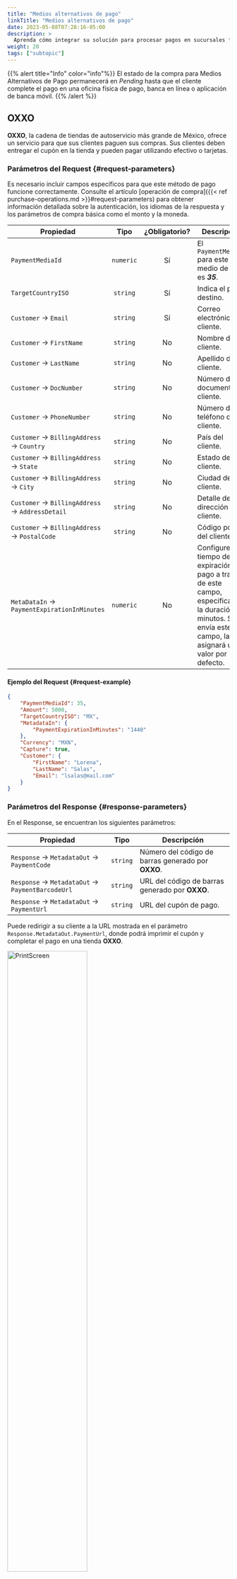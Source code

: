 ```yaml
---
title: "Medios alternativos de pago"
linkTitle: "Medios alternativos de pago"
date: 2023-05-08T07:28:16-05:00
description: >
  Aprenda cómo integrar su solución para procesar pagos en sucursales físicas de pago o utilizando transferencias bancarias.
weight: 20
tags: ["subtopic"]
---
```


{{% alert title="Info" color="info"%}}
El estado de la compra para Medios Alternativos de Pago permanecerá en _Pending_ hasta que el cliente complete el pago en una oficina física de pago, banca en línea o aplicación de banca móvil.
{{% /alert %}}

## OXXO
**OXXO**, la cadena de tiendas de autoservicio más grande de México, ofrece un servicio para que sus clientes paguen sus compras. Sus clientes deben entregar el cupón en la tienda y pueden pagar utilizando efectivo o tarjetas.

### Parámetros del Request {#request-parameters}
Es necesario incluir campos específicos para que este método de pago funcione correctamente. Consulte el artículo [operación de compra]({{< ref purchase-operations.md >}}#request-parameters) para obtener información detallada sobre la autenticación, los idiomas de la respuesta y los parámetros de compra básica como el monto y la moneda.

| Propiedad | Tipo | ¿Obligatorio? | Descripción |
|---|:-:|:-:|---|
| `PaymentMediaId` | `numeric` | Sí | El `PaymentMediaId` para este medio de pago es _**35**_. |
| `TargetCountryISO` | `string` | Sí | Indica el país destino. |
| `Customer` → `Email` | `string` | Sí | Correo electrónico del cliente. |
| `Customer` → `FirstName` | `string` | No | Nombre del cliente. |
| `Customer` → `LastName` | `string` | No | Apellido del cliente. |
| `Customer` → `DocNumber` | `string` | No | Número de documento del cliente. |
| `Customer` → `PhoneNumber` | `string` | No | Número de teléfono del cliente. |
| `Customer` → `BillingAddress` → `Country` | `string` | No | País del cliente. |
| `Customer` → `BillingAddress` → `State` | `string` | No | Estado del cliente. |
| `Customer` → `BillingAddress` → `City` | `string` | No | Ciudad del cliente. |
| `Customer` → `BillingAddress` → `AddressDetail` | `string` | No | Detalle de la dirección del cliente. |
| `Customer` → `BillingAddress` → `PostalCode` | `string` | No | Código postal del cliente. |
| `MetaDataIn` → `PaymentExpirationInMinutes` | `numeric` | No | Configure el tiempo de expiración del pago a través de este campo, especificando la duración en minutos. Si no envía este campo, la API asignará un valor por defecto. |

#### Ejemplo del Request {#request-example}
```json
{
    "PaymentMediaId": 35,
    "Amount": 5000,
    "TargetCountryISO": "MX",
    "MetadataIn": {
        "PaymentExpirationInMinutes": "1440"
    },
    "Currency": "MXN",
    "Capture": true,
    "Customer": {
        "FirstName": "Lorena",
        "LastName": "Salas",
        "Email": "lsalas@mail.com"
    }
}
```

### Parámetros del Response {#response-parameters}
En el Response, se encuentran los siguientes parámetros:

| Propiedad | Tipo | Descripción |
|---|:-:|---|
| `Response` → `MetadataOut` → `PaymentCode` | `string`  | Número del código de barras generado por **OXXO**. |
| `Response` → `MetadataOut` → `PaymentBarcodeUrl` | `string` | URL del código de barras generado por **OXXO**. |
| `Response` → `MetadataOut` → `PaymentUrl` | `string` | URL del cupón de pago. |

Puede redirigir a su cliente a la URL mostrada en el parámetro `Response.MetadataOut.PaymentUrl`, donde podrá imprimir el cupón y completar el pago en una tienda **OXXO**.

<img src="/assets/OxxoVoucher.png" width="60%" alt="PrintScreen"/>

#### Ejemplo del Response {#response-example}

```json
{
    "Response": {
        "PurchaseId": 1134219,
        "Created": "2023-09-01T16:56:08.496",
        "TrxToken": null,
        "Order": null,
        "Transaction": {
            "TransactionID": 1153111,
            "Created": "2023-09-01T16:56:08.497",
            "AuthorizationDate": "",
            "TransactionStatusId": 2,
            "Status": "Pending",
            "ErrorCode": null,
            "Description": "200 https://s3.amazonaws.com/gateway.stage.bamboopayment.com/purchase-coupons/1134219_7f597f55-1d3a-42ba-9bbb-883262cd6c03_20230902.html",
            "ApprovalCode": "Author",
            "Steps": [
                {
                    "Step": "Generic External",
                    "Created": "2023-09-01T16:56:09.437",
                    "Status": "PhysicalNetwork Pending",
                    "ResponseCode": "200",
                    "ResponseMessage": "",
                    "Error": null,
                    "AuthorizationCode": "Author",
                    "UniqueID": null,
                    "AcquirerResponseDetail": "https://s3.amazonaws.com/gateway.stage.bamboopayment.com/purchase-coupons/1134219_7f597f55-1d3a-42ba-9bbb-883262cd6c03_20230902.html"
                }
            ]
        },
        "Capture": true,
        "Amount": 5000,
        "OriginalAmount": 5000,
        "TaxableAmount": 0,
        "Tip": 0,
        "Installments": 1,
        "Currency": "MXN",
        "Description": null,
        "Customer": {
            "CustomerId": 250946,
            "Created": "2023-09-01T16:56:07.713",
            "CommerceCustomerId": null,
            "Owner": "Anonymous",
            "Email": "lsalas@mail.com",
            "Enabled": true,
            "ShippingAddress": null,
            "BillingAddress": null,
            "Plans": null,
            "AdditionalData": null,
            "PaymentProfiles": [
                {
                    "PaymentProfileId": 255697,
                    "PaymentMediaId": 35,
                    "Created": "2023-09-01T16:56:07.863",
                    "LastUpdate": "2023-09-01T16:56:08.220",
                    "Brand": "Oxxo",
                    "CardOwner": null,
                    "Bin": null,
                    "IssuerBank": null,
                    "Installments": null,
                    "Type": "PhysicalNetwork",
                    "IdCommerceToken": 0,
                    "Token": null,
                    "Expiration": null,
                    "Last4": "",
                    "Enabled": null,
                    "DocumentNumber": null,
                    "DocumentTypeId": null,
                    "ExternalValue": null,
                    "AffinityGroup": null
                }
            ],
            "CaptureURL": null,
            "UniqueID": null,
            "URL": "https://api.stage.bamboopayment.com/Customer/250946",
            "FirstName": "Lorena",
            "LastName": "Salas",
            "DocNumber": null,
            "DocumentTypeId": 2,
            "PhoneNumber": null,
            "ExternalValue": null
        },
        "RefundList": null,
        "PlanID": null,
        "UniqueID": null,
        "AdditionalData": null,
        "CustomerUserAgent": null,
        "CustomerIP": null,
        "URL": "https://api.stage.bamboopayment.com/Purchase/1134219",
        "DataUY": {
            "IsFinalConsumer": false,
            "Invoice": null,
            "TaxableAmount": 0
        },
        "DataDO": {
            "Invoice": null,
            "Tax": 0
        },
        "Acquirer": {
            "AcquirerID": 68,
            "Name": "Oxxo",
            "CommerceNumber": null
        },
        "CommerceAction": null,
        "PurchasePaymentProfileId": 255697,
        "LoyaltyPlan": null,
        "DeviceFingerprintId": null,
        "MetadataIn": {
            "PaymentExpirationInMinutes": "1440"
        },
        "MetadataOut": {
            "PaymentUrl": "https://s3.amazonaws.com/gateway.stage.bamboopayment.com/purchase-coupons/1134219_7f597f55-1d3a-42ba-9bbb-883262cd6c03_20230902.html",
            "PaymentCode": "810000011342193202310010005000",
            "PaymentBarcodeUrl": "https://gateway.stage.bamboopayment.com/purchase-coupons/coupons-barcodes/OxxoBarcode/810000011342193202310010005000.jpeg",
            "PaymentReference": "1134219"
        },
        "CrossBorderData": null,
        "CrossBorderDataResponse": {
            "TargetCountryISO": "MX",
            "TargetCurrencyISO": "MXN",
            "TargetAmount": 50
        },
        "Redirection": null,
        "IsFirstRecurrentPurchase": false,
        "AntifraudData": {
            "AntifraudFingerprintId": null,
            "AntifraudMetadataIn": null
        },
        "PaymentMediaId": null,
        "PurchaseType": 1,
        "HasCvv": null,
        "TargetCountryISO": null
    },
    "Errors": []
}
```

## Efectivo Paynet {#paynet-cash}
**Paynet** le permite a sus clientes generar un cupón y realizar el pago en una tienda física.

### Redes de pago en efectivo {#cash-acquirers}
Puede ofrecer a su cliente la posibilidad de pagar en efectivo en las siguientes redes:

* Farmacias Benavides
* 7Eleven
* Walmart
* Farmacias de Ahorro
* Sam´s
* Walmart Express
* Bodega Aurrera
* Circle K

### Parámetros del Request {#request-parameters-1}
Es necesario incluir campos específicos para que este método de pago funcione correctamente. Consulte el artículo [operación de compra]({{< ref purchase-operations.md >}}#request-parameters) para obtener información detallada sobre la autenticación, los idiomas de la respuesta y los parámetros de compra básica como el monto y la moneda.

| Propiedad | Tipo | ¿Obligatorio? | Descripción |
|---|:-:|:-:|---|
| `PaymentMediaId` | `numeric` | Sí | El `PaymentMediaId` para este medio de pago es _**30**_. |
| `TargetCountryISO` | `string` | Sí | Indica el país destino. |
| `Customer` → `Email` | `string` | Sí | Correo electrónico del cliente. |
| `Customer` → `FirstName` | `string` | Sí | Nombre del cliente. |
| `Customer` → `LastName` | `string` | No | Apellido del cliente. |
| `Customer` → `DocNumber` | `string` | No | Número de documento del cliente. |
| `Customer` → `PhoneNumber` | `string` | No | Número de teléfono del cliente. |
| `Customer` → `BillingAddress` → `Country` | `string` | No | País del cliente. |
| `Customer` → `BillingAddress` → `State` | `string` | No | Estado del cliente. |
| `Customer` → `BillingAddress` → `City` | `string` | No | Ciudad del cliente. |
| `Customer` → `BillingAddress` → `AddressDetail` | `string` | No | Detalle de la dirección del cliente. |
| `Customer` → `BillingAddress` → `PostalCode` | `string` | No | Código postal del cliente. |
| `MetaDataIn` → `PaymentExpirationInMinutes` | `numeric` | No | Configure el tiempo de expiración del pago a través de este campo, especificando la duración en minutos. Si no envía este campo, la API asignará un valor por defecto. |

#### Ejemplo del Request {#request-example-1}
```json
{
    "PaymentMediaId": 30,
    "Order": "test1005",
    "Amount": 1030,
    "TargetCountryISO": "MX",
    "MetadataIn": {
        "PaymentExpirationInMinutes": "1440"
    },
    "Currency": "MXN",
    "Capture": true,
    "Customer": {
        "FirstName": "John",
        "LastName": "Diaz",
        "Email": "jdiaz@mail.com"
    }
}
```

### Parámetros del Response {#response-parameters-1}
En el Response, se encuentran los siguientes parámetros:

| Propiedad | Tipo | Descripción |
|---|:-:|---|
| `Response` → `MetadataOut` → `PaymentCode` | `string`  | Referencia de pago generado por **Paynet**. |
| `Response` → `MetadataOut` → `PaymentBarcodeUrl` | `string` | URL de la imagen del código de barras del pago. |
| `Response` → `MetadataOut` → `PaymentUrl` | `string` | URL del cupón de pago en formato PDF. |

Puede redirigir a su cliente a la URL mostrada en el parámetro `Response.MetadataOut.PaymentUrl` para descargar el cupón y realizar el pago en una sucursal física de pago.

<img src="/assets/PaynetVoucher.png" width="60%" alt="PrintScreen"/>

#### Ejemplo del Response {#response-example-1}

```json
{
    "Response": {
        "PurchaseId": 1134220,
        "Created": "2023-09-01T17:14:37.189",
        "TrxToken": null,
        "Order": "test1005",
        "Transaction": {
            "TransactionID": 1153112,
            "Created": "2023-09-01T17:14:37.189",
            "AuthorizationDate": "",
            "TransactionStatusId": 2,
            "Status": "Pending",
            "ErrorCode": null,
            "Description": " ",
            "ApprovalCode": null,
            "Steps": [
                {
                    "Step": "Generic External",
                    "Created": "",
                    "Status": null,
                    "ResponseCode": "Ok",
                    "ResponseMessage": "trfe2e9jxdyzjvkqb1t1",
                    "Error": null,
                    "AuthorizationCode": null,
                    "UniqueID": null,
                    "AcquirerResponseDetail": null
                }
            ]
        },
        "Capture": true,
        "Amount": 1030,
        "OriginalAmount": 1030,
        "TaxableAmount": 0,
        "Tip": 0,
        "Installments": 1,
        "Currency": "MXN",
        "Description": null,
        "Customer": {
            "CustomerId": 250947,
            "Created": "2023-09-01T17:14:36.427",
            "CommerceCustomerId": null,
            "Owner": "Anonymous",
            "Email": "jdiaz@mail.com",
            "Enabled": true,
            "ShippingAddress": null,
            "BillingAddress": null,
            "Plans": null,
            "AdditionalData": null,
            "PaymentProfiles": [
                {
                    "PaymentProfileId": 255698,
                    "PaymentMediaId": 30,
                    "Created": "2023-09-01T17:14:36.547",
                    "LastUpdate": "2023-09-01T17:14:36.920",
                    "Brand": "OpenPayPayNet",
                    "CardOwner": null,
                    "Bin": null,
                    "IssuerBank": null,
                    "Installments": null,
                    "Type": "PhysicalNetwork",
                    "IdCommerceToken": 0,
                    "Token": null,
                    "Expiration": null,
                    "Last4": "",
                    "Enabled": null,
                    "DocumentNumber": null,
                    "DocumentTypeId": null,
                    "ExternalValue": null,
                    "AffinityGroup": null
                }
            ],
            "CaptureURL": null,
            "UniqueID": null,
            "URL": "https://api.stage.bamboopayment.com/Customer/250947",
            "FirstName": "John",
            "LastName": "Diaz",
            "DocNumber": null,
            "DocumentTypeId": 2,
            "PhoneNumber": null,
            "ExternalValue": null
        },
        "RefundList": null,
        "PlanID": null,
        "UniqueID": null,
        "AdditionalData": null,
        "CustomerUserAgent": null,
        "CustomerIP": null,
        "URL": "https://api.stage.bamboopayment.com/Purchase/1134220",
        "DataUY": {
            "IsFinalConsumer": false,
            "Invoice": null,
            "TaxableAmount": 0
        },
        "DataDO": {
            "Invoice": null,
            "Tax": 0
        },
        "Acquirer": {
            "AcquirerID": 62,
            "Name": "OpenPay PayNet",
            "CommerceNumber": null
        },
        "CommerceAction": null,
        "PurchasePaymentProfileId": 255698,
        "LoyaltyPlan": null,
        "DeviceFingerprintId": null,
        "MetadataIn": {
            "PaymentExpirationInMinutes": "1440"
        },
        "MetadataOut": {
            "PaymentCode": "9988780335829741",
            "PaymentBarcodeUrl": "https://sandbox-api.openpay.mx/barcode/9988780335829741?width=1&height=45&text=false",
            "PaymentUrl": "https://sandbox-dashboard.openpay.mx/paynet-pdf/m46uqwpxz7otrhsinbx1/9988780335829741"
        },
        "CrossBorderData": null,
        "CrossBorderDataResponse": {
            "TargetCountryISO": "MX",
            "TargetCurrencyISO": "MXN",
            "TargetAmount": 10.3
        },
        "Redirection": null,
        "IsFirstRecurrentPurchase": false,
        "AntifraudData": {
            "AntifraudFingerprintId": null,
            "AntifraudMetadataIn": null
        },
        "PaymentMediaId": null,
        "PurchaseType": 1,
        "HasCvv": null,
        "TargetCountryISO": null
    },
    "Errors": []
}
```

## Transferencia Bancaria (SPEI) {#bank-transfer-spei}
El **SPEI** (Sistema de Pagos Electrónicos Interbancarios) es un sistema de pagos electrónicos en México que permite a sus clientes transferir fondos entre bancos al instante. 

Para utilizar **SPEI**, los clientes deben tener acceso a la banca en línea o a una aplicación de banca móvil ofrecida por su banco y luego iniciar una transferencia proporcionando el número CLABE (Clave Bancaria Estandarizada) retornado en el response.

### Parámetros del Request {#request-parameters-2}
Es necesario incluir campos específicos para que este método de pago funcione correctamente. Consulte el artículo [operación de compra]({{< ref purchase-operations.md >}}#request-parameters) para obtener información detallada sobre la autenticación, los idiomas de la respuesta y los parámetros de compra básica como el monto y la moneda.

| Propiedad | Tipo | ¿Obligatorio? | Descripción |
|---|:-:|:-:|---|
| `PaymentMediaId` | `numeric` | Sí | El `PaymentMediaId` para este medio de pago es _**73**_. |
| `TargetCountryISO` | `string` | Sí | Indica el país destino. |
| `Customer` → `Email` | `string` | Sí | Correo electrónico del cliente. |
| `Customer` → `FirstName` | `string` | No | Nombre del cliente. |
| `Customer` → `LastName` | `string` | No | Apellido del cliente. |
| `Customer` → `DocNumber` | `string` | No | Número de documento del cliente. |
| `Customer` → `PhoneNumber` | `string` | No | Número de teléfono del cliente. |
| `Customer` → `BillingAddress` → `Country` | `string` | No | País del cliente. |
| `Customer` → `BillingAddress` → `State` | `string` | No | Estado del cliente. |
| `Customer` → `BillingAddress` → `City` | `string` | No | Ciudad del cliente. |
| `Customer` → `BillingAddress` → `AddressDetail` | `string` | No | Detalle de la dirección del cliente. |
| `Customer` → `BillingAddress` → `PostalCode` | `string` | No | Código postal del cliente. |
| `MetaDataIn` → `PaymentExpirationInMinutes` | `numeric` | No | Configure el tiempo de expiración del pago a través de este campo, especificando la duración en minutos. Si no envía este campo, la API asignará un valor por defecto.<br>El tiempo máximo permitido es de **30** días (**43200** minutos). |

#### Ejemplo del Request {#request-example-2}
```json
{
    "PaymentMediaId": 73,
    "Order": "ORD1012",
    "Amount": 180,
    "Currency": "USD",
    "Description": "Test Order",
    "MetaDataIn": {
        "PaymentExpirationInMinutes": "1440"
    },
    "TargetCountryISO": "MX",
    "Customer": {
        "FirstName": "John",
        "LastName": "Diaz",
        "Email": "jdiaz@mail.com"
    }
}
```

### Parámetros del Response {#response-parameters-2}
En el Response, encontrará los siguientes parámetros. Puede utilizarlos para crear su propia página de confirmación o utilizar el cupón devuelto en la respuesta:

| Propiedad | Tipo | Descripción |
|---|:-:|---|
| `Response` → `MetadataOut` → `Clabe` | `string`  | Corresponde al número _CLABE_ de la cuenta a la que se enviarán los fondos. Este número es dinámico y único por transacción. |
| `Response` → `MetadataOut` → `Expiration` | `date` | Fecha y hora de expiración del pago. |
| `Response` → `MetadataOut` → `Amount` | `numeric` | Cantidad que debe introducir el pagador al efectuar el pago. |
| `Response` → `MetadataOut` → `BankBeneficiaryName` | `string` | Nombre del dueño de la cuenta del número _CLABE_ |
| `Response` → `MetadataOut` → `BankConcept` | `string` | ID del dueño de la cuenta del número _CLABE_ |
| `Response` → `MetadataOut` → `BankReference` | `string` | ID del dueño de la cuenta del número _CLABE_ |
| `Response` → `MetadataOut` → `PaymentCouponUrl` | `string` | URL del cupon de pago. |


{{% alert title="Nota" color="info"%}}
El número _CLABE_ en el Response pertenece a _Bamboo Payment Systems_, su cliente debe configurar una transferencia electrónica a este número desde su aplicación bancaria.
{{% /alert %}}

#### Ejemplo del Response {#response-example-2}

```json
{
    "Response": {
        "PurchaseId": 148817,
        "Created": "2023-10-31T12:23:00.494",
        "TrxToken": null,
        "Order": "ORD1012",
        "Transaction": {
            "TransactionID": 159700,
            "Created": "2023-10-31T12:23:00.493",
            "AuthorizationDate": "",
            "TransactionStatusId": 2,
            "Status": "Pending",
            "ErrorCode": null,
            "Description": "",
            "ApprovalCode": null,
            "Steps": [
                {
                    "Step": "Generic External",
                    "Created": "2023-10-31T12:23:29.923",
                    "Status": null,
                    "ResponseCode": "",
                    "ResponseMessage": "",
                    "Error": null,
                    "AuthorizationCode": "",
                    "UniqueID": null,
                    "AcquirerResponseDetail": ""
                }
            ]
        },
        "Capture": true,
        "Amount": 3000,
        "OriginalAmount": 3000,
        "TaxableAmount": null,
        "Tip": 0,
        "Installments": 1,
        "Currency": "MXN",
        "Description": "Test Order",
        "Customer": {
            "CustomerId": 70505,
            "Created": "2023-10-31T12:22:51.353",
            "CommerceCustomerId": null,
            "Owner": "Anonymous",
            "Email": "jdiaz@mail.com",
            "Enabled": true,
            "ShippingAddress": null,
            "BillingAddress": null,
            "Plans": null,
            "AdditionalData": null,
            "PaymentProfiles": [
                {
                    "PaymentProfileId": 72313,
                    "PaymentMediaId": 73,
                    "Created": "2023-10-31T12:22:52.153",
                    "LastUpdate": "2023-10-31T12:22:53.173",
                    "Brand": "STP",
                    "CardOwner": null,
                    "Bin": null,
                    "IssuerBank": null,
                    "Installments": null,
                    "Type": "BankTransfer",
                    "IdCommerceToken": 0,
                    "Token": null,
                    "Expiration": null,
                    "Last4": "",
                    "Enabled": null,
                    "DocumentNumber": null,
                    "DocumentTypeId": null,
                    "ExternalValue": null,
                    "AffinityGroup": null
                }
            ],
            "CaptureURL": null,
            "UniqueID": null,
            "URL": "https://devapi.siemprepago.com/v1/api/Customer/70505",
            "FirstName": "John",
            "LastName": "Diaz",
            "DocNumber": null,
            "DocumentTypeId": null,
            "PhoneNumber": null,
            "ExternalValue": null
        },
        "RefundList": null,
        "PlanID": null,
        "UniqueID": null,
        "AdditionalData": null,
        "CustomerUserAgent": null,
        "CustomerIP": null,
        "URL": "https://devapi.siemprepago.com/v1/api/Purchase/148817",
        "DataUY": {
            "IsFinalConsumer": false,
            "Invoice": null,
            "TaxableAmount": null
        },
        "DataDO": {
            "Invoice": null,
            "Tax": null
        },
        "Acquirer": {
            "AcquirerID": 105,
            "Name": "STP",
            "CommerceNumber": null
        },
        "CommerceAction": null,
        "PurchasePaymentProfileId": 72313,
        "LoyaltyPlan": null,
        "DeviceFingerprintId": null,
        "MetadataIn": {
            "PaymentExpirationInMinutes": "1440"
        },
        "MetadataOut": {
            "Clabe": "646180366600000240",
            "Expiration": "11/03/2023 13:43:00",
		    "Amount": "30",
		    "BankBeneficiaryName": "Bamboo Payment Mexico SRL DE CV",
		    "BankName": "STP",
		    "BankConcept": "11285028",
		    "BankReference": "11285028",
		    "PaymentCouponUrl": "https://s3.amazonaws.com/gateway.prod.bamboopayment.com/purchase-coupons/11285028_0d941f46-1788-413b-b80b-ae269333e1c0_20240613.html"
        },
        "CrossBorderData": null,
        "CrossBorderDataResponse": {
            "TargetCountryISO": "MX",
            "TargetCurrencyISO": "USD",
            "TargetAmount": 1.8
        },
        "Redirection": null,
        "AntifraudData": {
            "AntifraudFingerprintId": null,
            "AntifraudMetadataIn": null
        },
        "PaymentMediaId": null,
        "TargetCountryISO": null,
        "PurchaseType": 1,
        "IsFirstRecurrentPurchase": false
    },
    "Errors": []
}
```

### Experiencia de pago para los clientes {#payment-experience-for-customers}
Su cliente debe completar el pago creando una transferencia bancaria al número CLABE retornado en la respuesta. Su cliente debe seguir los siguientes pasos para realizar la transferencia en su app bancaria.

1. **Ingresar a la Plataforma bancaria**<br>
Su cliente debe iniciar sesión en su plataforma de banca en línea para iniciar la transferencia única.

2. **Seleccionar la opción de transferencia**<br>
Su cliente debe navegar hasta la opción para realizar una transferencia o pago. Las plataformas bancarias suelen denominar esta opción como _**Transferencias**_ o un término similar.

3. **Ingresar los datos del destinatario**<br>
Se debe informar el número de CLABE en la respuesta, y su cliente debe proporcionarlo en los datos del destinatario. Recuerde que su cliente debe ingresar información precisa para evitar cualquier problema con la transferencia.

4. **Especificar monto de la transferencia**<br>
Su cliente debe introducir el monto de la compra. Algunas plataformas pueden pedir el tipo de divisa si su cliente tiene cuentas con varias divisas.

{{% alert title="¡Importante!" color="danger"%}}
La transferencia debe coincidir con el monto de la compra. De lo contrario, Bamboo rechazará la transacción.
{{% /alert %}}

5. **Revisar y confirmar**<br>
Recuérdele a su cliente que revise cuidadosamente toda la información introducida para garantizar su exactitud. Su cliente debe comprobar el número de CLABE y el monto de la transferencia. Además, confirmar que tenga fondos suficientes en su cuenta.

6. **Autorizar la transferencia**<br>
Si es necesario, el sistema puede pedirle a su cliente que autorice la transferencia utilizando una medida de seguridad como contraseña, NIP o autenticación de dos factores.

7. **Confirmación de la Transferencia**<br>
Su cliente recibirá un mensaje de confirmación una vez que la transferencia haya sido aprobada y procesada. Esta confirmación puede incluir un número de referencia de la transacción que pueden utilizar con fines de seguimiento.

Es importante tener en cuenta que los pasos y opciones específicos pueden variar ligeramente según el banco y la plataforma de banca electrónica que utilice su cliente. Consulte siempre las instrucciones del banco del cliente y siga sus protocolos de seguridad para garantizar una transferencia segura y satisfactoria.

